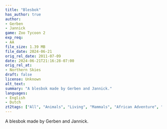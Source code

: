 ```yaml
---
title: "Blesbok"
has_author: true
author: 
- Gerben
- Jannick
game: Zoo Tycoon 2
exp_req: 
- AA
file_size: 1.39 MB
file_date: 2024-06-21
orig_rel_date: 2011-07-09
date: 2024-06-21T21:16:28-07:00
orig_rel_at: 
- Northern Skies
draft: false
license: Unknown
alt_text: 
summary: "A blesbok made by Gerben and Jannick."
languages:
- English
- Dutch
zt2tags: ["All", "Animals", "Living", "Mammals", "African Adventure", "Bovids"]
---
```


A blesbok made by Gerben and Jannick.